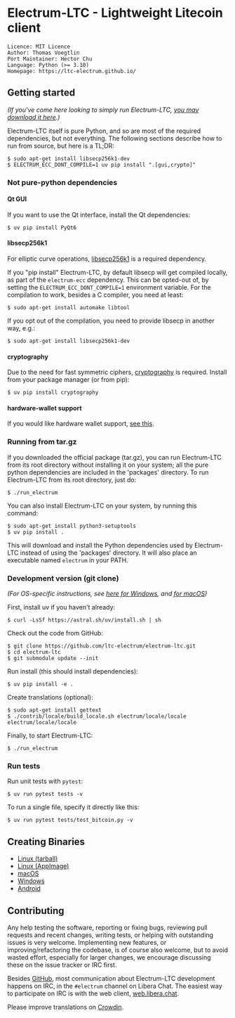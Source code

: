 # Electrum-LTC - Lightweight Litecoin client

```
Licence: MIT Licence
Author: Thomas Voegtlin
Port Maintainer: Hector Chu
Language: Python (>= 3.10)
Homepage: https://ltc-electrum.github.io/
```


## Getting started

_(If you've come here looking to simply run Electrum-LTC,
[you may download it here](https://ltc-electrum.github.io/#download).)_

Electrum-LTC itself is pure Python, and so are most of the required dependencies,
but not everything. The following sections describe how to run from source, but here
is a TL;DR:

```
$ sudo apt-get install libsecp256k1-dev
$ ELECTRUM_ECC_DONT_COMPILE=1 uv pip install ".[gui,crypto]"
```

### Not pure-python dependencies

#### Qt GUI

If you want to use the Qt interface, install the Qt dependencies:
```
$ uv pip install PyQt6
```

#### libsecp256k1

For elliptic curve operations,
[libsecp256k1](https://github.com/bitcoin-core/secp256k1)
is a required dependency.

If you "pip install" Electrum-LTC, by default libsecp will get compiled locally,
as part of the `electrum-ecc` dependency. This can be opted-out of,
by setting the `ELECTRUM_ECC_DONT_COMPILE=1` environment variable.
For the compilation to work, besides a C compiler, you need at least:
```
$ sudo apt-get install automake libtool
```
If you opt out of the compilation, you need to provide libsecp in another way, e.g.:
```
$ sudo apt-get install libsecp256k1-dev
```

#### cryptography

Due to the need for fast symmetric ciphers,
[cryptography](https://github.com/pyca/cryptography) is required.
Install from your package manager (or from pip):
```
$ uv pip install cryptography
```

#### hardware-wallet support

If you would like hardware wallet support,
[see this](https://github.com/spesmilo/electrum-docs/blob/master/hardware-linux.rst).


### Running from tar.gz

If you downloaded the official package (tar.gz), you can run
Electrum-LTC from its root directory without installing it on your
system; all the pure python dependencies are included in the 'packages'
directory. To run Electrum-LTC from its root directory, just do:
```
$ ./run_electrum
```

You can also install Electrum-LTC on your system, by running this command:
```
$ sudo apt-get install python3-setuptools
$ uv pip install .
```

This will download and install the Python dependencies used by
Electrum-LTC instead of using the 'packages' directory.
It will also place an executable named `electrum` in your PATH.


### Development version (git clone)

_(For OS-specific instructions, see [here for Windows](contrib/build-wine/README_windows.md),
and [for macOS](contrib/osx/README_macos.md))_

First, install uv if you haven't already:
```
$ curl -LsSf https://astral.sh/uv/install.sh | sh
```

Check out the code from GitHub:
```
$ git clone https://github.com/ltc-electrum/electrum-ltc.git
$ cd electrum-ltc
$ git submodule update --init
```

Run install (this should install dependencies):
```
$ uv pip install -e .
```

Create translations (optional):
```
$ sudo apt-get install gettext
$ ./contrib/locale/build_locale.sh electrum/locale/locale electrum/locale/locale
```

Finally, to start Electrum-LTC:
```
$ ./run_electrum
```

### Run tests

Run unit tests with `pytest`:
```
$ uv run pytest tests -v
```

To run a single file, specify it directly like this:
```
$ uv run pytest tests/test_bitcoin.py -v
```

## Creating Binaries

- [Linux (tarball)](contrib/build-linux/sdist/README.md)
- [Linux (AppImage)](contrib/build-linux/appimage/README.md)
- [macOS](contrib/osx/README.md)
- [Windows](contrib/build-wine/README.md)
- [Android](contrib/android/Readme.md)


## Contributing

Any help testing the software, reporting or fixing bugs, reviewing pull requests
and recent changes, writing tests, or helping with outstanding issues is very welcome.
Implementing new features, or improving/refactoring the codebase, is of course
also welcome, but to avoid wasted effort, especially for larger changes,
we encourage discussing these on the issue tracker or IRC first.

Besides [GitHub](https://github.com/ltc-electrum/electrum-ltc),
most communication about Electrum-LTC development happens on IRC, in the
`#electrum` channel on Libera Chat. The easiest way to participate on IRC is
with the web client, [web.libera.chat](https://web.libera.chat/#electrum).

Please improve translations on [Crowdin](https://crowdin.com/project/electrum).
